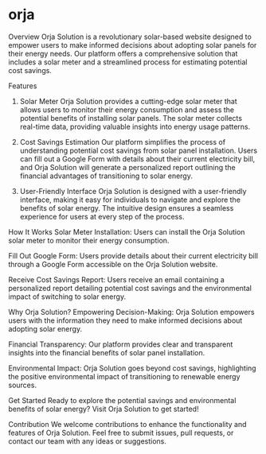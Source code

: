 # orja
Overview
Orja Solution is a revolutionary solar-based website designed to empower users to make informed decisions about adopting solar panels for their energy needs. Our platform offers a comprehensive solution that includes a solar meter and a streamlined process for estimating potential cost savings.

Features
1. Solar Meter
Orja Solution provides a cutting-edge solar meter that allows users to monitor their energy consumption and assess the potential benefits of installing solar panels. The solar meter collects real-time data, providing valuable insights into energy usage patterns.

2. Cost Savings Estimation
Our platform simplifies the process of understanding potential cost savings from solar panel installation. Users can fill out a Google Form with details about their current electricity bill, and Orja Solution will generate a personalized report outlining the financial advantages of transitioning to solar energy.

3. User-Friendly Interface
Orja Solution is designed with a user-friendly interface, making it easy for individuals to navigate and explore the benefits of solar energy. The intuitive design ensures a seamless experience for users at every step of the process.

How It Works
Solar Meter Installation: Users can install the Orja Solution solar meter to monitor their energy consumption.

Fill Out Google Form: Users provide details about their current electricity bill through a Google Form accessible on the Orja Solution website.

Receive Cost Savings Report: Users receive an email containing a personalized report detailing potential cost savings and the environmental impact of switching to solar energy.

Why Orja Solution?
Empowering Decision-Making: Orja Solution empowers users with the information they need to make informed decisions about adopting solar energy.

Financial Transparency: Our platform provides clear and transparent insights into the financial benefits of solar panel installation.

Environmental Impact: Orja Solution goes beyond cost savings, highlighting the positive environmental impact of transitioning to renewable energy sources.

Get Started
Ready to explore the potential savings and environmental benefits of solar energy? Visit Orja Solution to get started!

Contribution
We welcome contributions to enhance the functionality and features of Orja Solution. Feel free to submit issues, pull requests, or contact our team with any ideas or suggestions.
